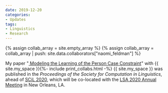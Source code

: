 ```yaml
---
date: 2019-12-20
categories:
- Updates
tags:
- Linguistics
- Research
---
```


{% assign collab_array = site.empty_array %}
{% assign collab_array = collab_array | push: site.data.collaborators["naomi_feldman"] %}

My paper "<a
href="https://scholarworks.umass.edu/scil/vol3/iss1/36/">
Modeling the Learning of the Person Case Constraint</a>" with
{{ site.my_space }}{%- include print_collabs.html -%} {{ site.my_space }} was published in the <em>Proceedings of the Society for Computation in Linguistics</em>, ahead of <a href="https://blogs.umass.edu/scil/call-for-papers-scil-2020/">SCiL 2020</a>, which will be co-located with the <a href="https://www.linguisticsociety.org/event/lsa-2020-annual-meeting">LSA 2020 Annual Meeting</a> in New Orleans, LA.

<!-- more -->
